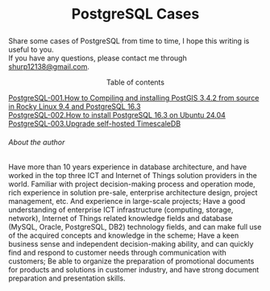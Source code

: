 # <p align="center">PostgreSQL Cases</p>
Share some cases of PostgreSQL from time to time, I hope this writing is useful to you.<br>
If you have any questions, please contact me through shurp12138@gmail.com.

<p align="center">Table of contents</p>

[PostgreSQL-001.How to Compiling and installing PostGIS 3.4.2 from source in Rocky Linux 9.4 and PostgreSQL 16.3](https://github.com/Jerry-Freelancer/PostgreSQL_Cases/blob/main/0001.How%20to%20Compiling%20and%20installing%20postgis%203.4.2%20from%20source%20in%20Rocky%20Linux%209.4%20and%20PostgreSQL%2016.3.md)<br>
[PostgreSQL-002.How to install PostgreSQL 16.3 on Ubuntu 24.04](https://github.com/Jerry-Freelancer/PostgreSQL_Cases/blob/main/002.How%20to%20install%20PostgreSQL%2016.3%20%20on%20Ubuntu%2024.04.md)<br>
[PostgreSQL-003.Upgrade self-hosted TimescaleDB](https://github.com/Jerry-Freelancer/PostgreSQL_Cases/blob/main/003.Upgrade%20self-hosted%20TimescaleDB.md)<br>




###### About the author
Have more than 10 years experience in database architecture, and have worked in the top three ICT and Internet of Things solution providers in the world. Familiar with project decision-making process and operation mode, rich experience in solution pre-sale, enterprise architecture design, project management, etc. And experience in large-scale projects; Have a good understanding of enterprise ICT infrastructure (computing, storage, network), Internet of Things related knowledge fields and database (MySQL, Oracle, PostgreSQL, DB2) technology fields, and can make full use of the acquired concepts and knowledge in the scheme; Have a keen business sense and independent decision-making ability, and can quickly find and respond to customer needs through communication with customers; Be able to organize the preparation of promotional documents for products and solutions in customer industry, and have strong document preparation and presentation skills.
